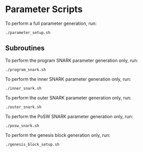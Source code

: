 # Parameter Scripts

To perform a full parameter generation, run:
```$xslt
./parameter_setup.sh
```

## Subroutines

To perform the program SNARK parameter generation only, run:
```$xslt
./program_snark.sh
```

To perform the inner SNARK parameter generation only, run:
```$xslt
./inner_snark.sh
```

To perform the outer SNARK parameter generation only, run:
```$xslt
./outer_snark.sh
```

To perform the PoSW SNARK parameter generation only, run:
```$xslt
./posw_snark.sh
```

To perform the genesis block generation only, run:
```$xslt
./genesis_block_setup.sh
```
